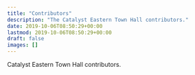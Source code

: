 ```yaml
---
title: "Contributors"
description: "The Catalyst Eastern Town Hall contributors."
date: 2019-10-06T08:50:29+00:00
lastmod: 2019-10-06T08:50:29+00:00
draft: false
images: []
---
```


Catalyst Eastern Town Hall contributors.
